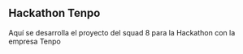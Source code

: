 ## Hackathon Tenpo

Aquí se desarrolla el proyecto del squad 8 para la Hackathon con la empresa Tenpo